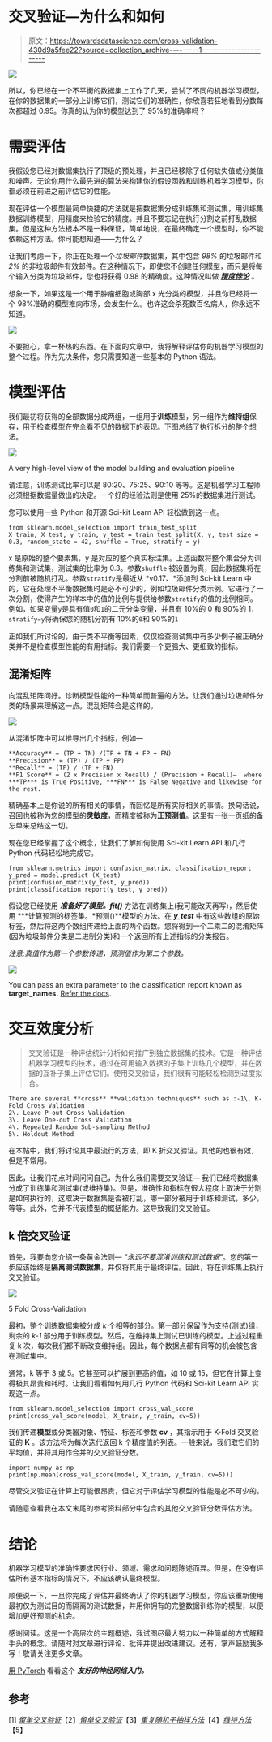 # 交叉验证—为什么和如何

> 原文：<https://towardsdatascience.com/cross-validation-430d9a5fee22?source=collection_archive---------1----------------------->

![](img/3c3b150c3cdcff4f7200e4fabe7e1d97.png)

所以，你已经在一个不平衡的数据集上工作了几天，尝试了不同的机器学习模型，在你的数据集的一部分上训练它们，测试它们的准确性，你欣喜若狂地看到分数每次都超过 0.95。你真的认为你的模型达到了 95%的准确率吗？

# 需要评估

我假设您已经对数据集执行了顶级的预处理，并且已经移除了任何缺失值或分类值和噪声。无论你用什么最先进的算法来构建你的假设函数和训练机器学习模型，你都必须在前进之前评估它的性能。

现在评估一个模型最简单快捷的方法就是把数据集分成训练集和测试集，用训练集数据训练模型，用精度来检验它的精度。并且不要忘记在执行分割之前打乱数据集。但是这种方法根本不是一种保证，简单地说，在最终确定一个模型时，你不能依赖这种方法。你可能想知道——为什么？

让我们考虑一下，你正在处理一个*垃圾邮件*数据集，其中包含 *98%* 的垃圾邮件和 *2%* 的非垃圾邮件有效邮件。在这种情况下，即使您不创建任何模型，而只是将每个输入分类为垃圾邮件，您也将获得 0.98 的精确度。这种情况叫做 [***精度悖论***](https://en.wikipedia.org/wiki/Accuracy_paradox) *。*

想象一下，如果这是一个用于肿瘤细胞或胸部 x 光分类的模型，并且你已经将一个 98%准确的模型推向市场，会发生什么。也许这会杀死数百名病人，你永远不知道。

![](img/d345c19693aaaab7d1e60cfb94799eda.png)

不要担心，拿一杯热的东西。在下面的文章中，我将解释评估你的机器学习模型的整个过程。作为先决条件，您只需要知道一些基本的 Python 语法。

# 模型评估

我们最初将获得的全部数据分成两组，一组用于**训练**模型，另一组作为**维持组**保存，用于检查模型在完全看不见的数据下的表现。下图总结了执行拆分的整个想法。

![](img/48be1439d2ce799efb8287c2b952d682.png)

A very high-level view of the model building and evaluation pipeline

请注意，训练测试比率可以是 80:20、75:25、90:10 等等。这是机器学习工程师必须根据数据量做出的决定。一个好的经验法则是使用 25%的数据集进行测试。

您可以使用一些 Python 和开源 Sci-kit Learn API 轻松做到这一点。

```
from sklearn.model_selection import train_test_split
X_train, X_test, y_train, y_test = train_test_split(X, y, test_size = 0.3, random_state = 42, shuffle = True, stratify = y)
```

x 是原始的整个要素集，y 是对应的整个真实标注集。上述函数将整个集合分为训练集和测试集，测试集的比率为 0.3。参数`shuffle` 被设置为真，因此数据集将在分割前被随机打乱。参数`stratify`是最近从 *v0.17、*添加到 Sci-kit Learn 中的，它在处理不平衡数据集时是必不可少的，例如垃圾邮件分类示例。它进行了一次分割，使得产生的样本中的值的比例与提供给参数`stratify`的值的比例相同。
例如，如果变量`y`是具有值`0`和`1`的二元分类变量，并且有 10%的 0 和 90%的 1，`stratify=y`将确保您的随机分割有 10%的`0`和 90%的`1`

正如我们所讨论的，由于类不平衡等因素，仅仅检查测试集中有多少例子被正确分类并不是检查模型性能的有用指标。我们需要一个更强大、更细致的指标。

## 混淆矩阵

向混乱矩阵问好。诊断模型性能的一种简单而普遍的方法。让我们通过垃圾邮件分类的场景来理解这一点。混乱矩阵会是这样的。

![](img/4b8b4ef6933d76b1053822fe92908fb1.png)

从混淆矩阵中可以推导出几个指标，例如—

```
**Accuracy** = (TP + TN) /(TP + TN + FP + FN)
**Precision** = (TP) / (TP + FP)
**Recall** = (TP) / (TP + FN)
**F1 Score** = (2 x Precision x Recall) / (Precision + Recall)—  where ***TP*** is True Positive, ***FN*** is False Negative and likewise for the rest.
```

精确基本上是你说的所有相关的事情，而回忆是所有实际相关的事情。换句话说，召回也被称为您的模型的**灵敏度**，而精度被称为**正预测值**。这里有一张一页纸的备忘单来总结这一切。

现在您已经掌握了这个概念，让我们了解如何使用 Sci-kit Learn API 和几行 Python 代码轻松地完成它。

```
from sklearn.metrics import confusion_matrix, classification_report
y_pred = model.predict (X_test)
print(confusion_matrix(y_test, y_pred))
print(classification_report(y_test, y_pred))
```

假设您已经使用 ***准备好了模型。fit()*** 方法在训练集上(我可能改天再写)，然后使用 ***计算预测的标签集。*预测()**模型的方法。在 ***y_test*** 中有这些数组的原始标签，然后将这两个数组传递给上面的两个函数。您将得到一个二乘二的混淆矩阵(因为垃圾邮件分类是二进制分类)和一个返回所有上述指标的分类报告。

*注意:真值作为第一个参数传递，预测值作为第二个参数。*

![](img/9f6fbd1a5af6a07090632ee50e8fce37.png)

You can pass an extra parameter to the classification report known as **target_names.** [Refer the docs](https://scikit-learn.org/stable/modules/generated/sklearn.metrics.classification_report.html).

# 交互效度分析

> 交叉验证是一种评估统计分析如何推广到独立数据集的技术。它是一种评估机器学习模型的技术，通过在可用输入数据的子集上训练几个模型，并在数据的互补子集上评估它们。使用交叉验证，我们很有可能轻松检测到过度拟合。

```
There are several **cross** **validation techniques** such as :-1\. K-Fold Cross Validation
2\. Leave P-out Cross Validation
3\. Leave One-out Cross Validation
4\. Repeated Random Sub-sampling Method
5\. Holdout Method
```

在本帖中，我们将讨论其中最流行的方法，即 K 折交叉验证。其他的也很有效，但是不常用。

因此，让我们花点时间问问自己，为什么我们需要交叉验证—
我们已经将数据集分成了训练集和测试集(或维持集)。但是，准确性和指标在很大程度上取决于分割是如何执行的，这取决于数据集是否被打乱，哪一部分被用于训练和测试，多少，等等。此外，它并不代表模型的概括能力。这导致我们交叉验证。

## k 倍交叉验证

首先，我要向您介绍一条黄金法则— *“永远不要混淆训练和测试数据”*。您的第一步应该始终是**隔离测试数据集**，并仅将其用于最终评估。因此，将在训练集上执行交叉验证。

![](img/bd618c56976e5ed035adf8c726fb9299.png)

5 Fold Cross-Validation

最初，整个训练数据集被分成 *k* 个相等的部分。第一部分保留作为支持(测试)组，剩余的 *k-1* 部分用于训练模型。然后，在维持集上测试已训练的模型。上述过程重复 k 次，每次我们都不断改变维持组。因此，每个数据点都有同等的机会被包含在测试集中。

通常，k 等于 3 或 5。它甚至可以扩展到更高的值，如 10 或 15，但它在计算上变得极其昂贵和耗时。让我们看看如何用几行 Python 代码和 Sci-kit Learn API 实现这一点。

```
from sklearn.model_selection import cross_val_score
print(cross_val_score(model, X_train, y_train, cv=5))
```

我们传递**模型**或分类器对象、特征、标签和参数 **cv** ，其指示用于 K-Fold 交叉验证的 **K** 。该方法将为每次迭代返回 k 个精度值的列表。一般来说，我们取它们的平均值，并将其用作合并的交叉验证分数。

```
import numpy as np
print(np.mean(cross_val_score(model, X_train, y_train, cv=5)))
```

尽管交叉验证在计算上可能很昂贵，但它对于评估学习模型的性能是必不可少的。

请随意查看我在本文末尾的参考资料部分中包含的其他交叉验证分数评估方法。

# 结论

机器学习模型的准确性要求因行业、领域、需求和问题陈述而异。但是，在没有评估所有基本指标的情况下，不应该确认最终模型。

顺便说一下，一旦你完成了评估并最终确认了你的机器学习模型，你应该重新使用最初仅为测试目的而隔离的测试数据，并用你拥有的完整数据训练你的模型，以便增加更好预测的机会。

感谢阅读。这是一个高层次的主题概述，我试图尽最大努力以一种简单的方式解释手头的概念。请随时对文章进行评论、批评并提出改进建议。还有，掌声鼓励我多写！敬请关注更多文章。

[用 PyTorch](/handwritten-digit-mnist-pytorch-977b5338e627) 看看这个 ***友好的神经网络入门。***

## 参考

[1] [*留单交叉验证*](https://en.wikipedia.org/wiki/Cross-validation_(statistics)#Leave-p-out_cross-validation)【2】[*留单交叉验证*](https://en.wikipedia.org/wiki/Cross-validation_(statistics)#Leave-one-out_cross-validation)【3】[*重复随机子抽样方法*](https://en.wikipedia.org/wiki/Cross-validation_(statistics)#Repeated_random_sub-sampling_validation)【4】[*维持方法*](https://en.wikipedia.org/wiki/Cross-validation_(statistics)#Holdout_method)【5】[](https://www.cs.cmu.edu/~schneide/tut5/node42.html)